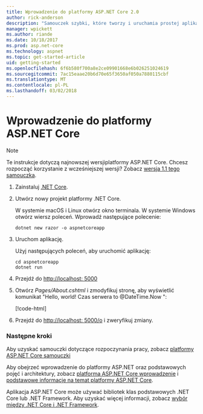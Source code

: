 ```yaml
---
title: Wprowadzenie do platformy ASP.NET Core 2.0
author: rick-anderson
description: "Samouczek szybki, które tworzy i uruchamia prostej aplikacji Hello World przy użyciu platformy ASP.NET Core."
manager: wpickett
ms.author: riande
ms.date: 10/18/2017
ms.prod: asp.net-core
ms.technology: aspnet
ms.topic: get-started-article
uid: getting-started
ms.openlocfilehash: 6f6b580f700a8e2ce09901668e6b026251024619
ms.sourcegitcommit: 7ac15eaae20b6d70e65f3650af050a7880115cbf
ms.translationtype: MT
ms.contentlocale: pl-PL
ms.lasthandoff: 03/02/2018
---
```

# <a name="get-started-with-aspnet-core"></a>Wprowadzenie do platformy ASP.NET Core

> [!NOTE]
> Te instrukcje dotyczą najnowszej wersjiplatformy ASP.NET Core. Chcesz rozpocząć korzystanie z wcześniejszej wersji? Zobacz [wersja 1.1 tego samouczka](xref:getting-started-1.1).

1. Zainstaluj [.NET Core](https://www.microsoft.com/net/core/).

2. Utwórz nowy projekt platformy .NET Core.

   W systemie macOS i Linux otwórz okno terminala. W systemie Windows otwórz wiersz poleceń. Wprowadź następujące polecenie:

    ```terminal
    dotnet new razor -o aspnetcoreapp
    ```
    
4. Uruchom aplikację.

    Użyj następujących poleceń, aby uruchomić aplikację:

    ```terminal
    cd aspnetcoreapp
    dotnet run
    ```

5. Przejdź do [http://localhost: 5000](http://localhost:5000)

6. Otwórz *Pages/About.cshtml* i zmodyfikuj stronę, aby wyświetlić komunikat "Hello, world! Czas serwera to @DateTime.Now ":

    [!code-html[](getting-started/sample/getting-started/about.cshtml?highlight=9&range=1-9)]

7. Przejdź do [http://localhost: 5000/o](http://localhost:5000/About) i zweryfikuj zmiany.

### <a name="next-steps"></a>Następne kroki

Aby uzyskać samouczki dotyczące rozpoczynania pracy, zobacz [platformy ASP.NET Core samouczki](tutorials/index.md)

Aby obejrzeć wprowadzenie do platformy ASP.NET oraz podstawowych pojęć i architektury, zobacz [platforma ASP.NET Core wprowadzenie](index.md) i [podstawowe informacje na temat platformy ASP.NET Core](fundamentals/index.md).

Aplikacja ASP.NET Core może używać bibliotek klas podstawowych .NET Core lub .NET Framework. Aby uzyskać więcej informacji, zobacz [wybór między .NET Core i .NET Framework](https://docs.microsoft.com/dotnet/articles/standard/choosing-core-framework-server).
